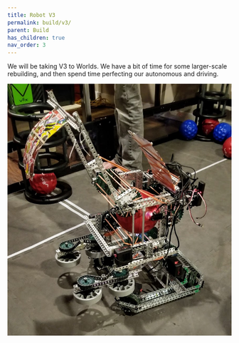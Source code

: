 ```yaml
---
title: Robot V3
permalink: build/v3/
parent: Build
has_children: true
nav_order: 3
---
```


We will be taking V3 to Worlds. We have a bit of time for some larger-scale
rebuilding, and then spend time perfecting our autonomous and driving.

![](images/20210330_162158.jpg)
